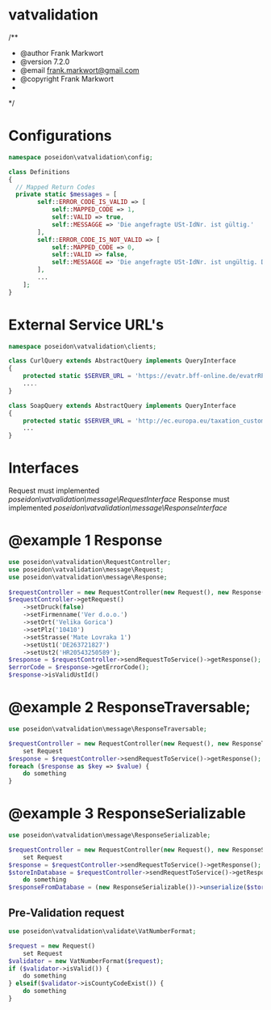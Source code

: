 # vatvalidation
/**
 * @author Frank Markwort
 * @version 7.2.0
 * @email frank.markwort@gmail.com
 * @copyright Frank Markwort
 * 
*/
# Configurations
```php
namespace poseidon\vatvalidation\config;

class Definitions
{
  // Mapped Return Codes
  private static $messages = [
        self::ERROR_CODE_IS_VALID => [
            self::MAPPED_CODE => 1,
            self::VALID => true, 
            self::MESSAGGE => 'Die angefragte USt-IdNr. ist gültig.'
        ],       
        self::ERROR_CODE_IS_NOT_VALID => [
            self::MAPPED_CODE => 0,
            self::VALID => false,
            self::MESSAGGE => 'Die angefragte USt-IdNr. ist ungültig. Die angefragte USt-IdNr.'
        ],
        ...
    ];
}
```
# External Service URL's
```php
namespace poseidon\vatvalidation\clients;

class CurlQuery extends AbstractQuery implements QueryInterface
{
    protected static $SERVER_URL = 'https://evatr.bff-online.de/evatrRPC?';
    ....
}

class SoapQuery extends AbstractQuery implements QueryInterface
{
    protected static $SERVER_URL = 'http://ec.europa.eu/taxation_customs/vies/checkVatService.wsdl';
    ...
}
```
# Interfaces
Request must implemented *poseidon\vatvalidation\message\RequestInterface*
Response must implemented *poseidon\vatvalidation\message\ResponseInterface*

# @example 1 Response
```php
use poseidon\vatvalidation\RequestController;
use poseidon\vatvalidation\message\Request;
use poseidon\vatvalidation\message\Response;
  
$requestController = new RequestController(new Request(), new Response()); 
$requestController->getRequest()
    ->setDruck(false)
    ->setFirmenname('Ver d.o.o.')
    ->setOrt('Velika Gorica')
    ->setPlz('10410')
    ->setStrasse('Mate Lovraka 1')
    ->setUst1('DE263721827')
    ->setUst2('HR20543250589');
$response = $requestController->sendRequestToService()->getResponse();     
$errorCode = $response->getErrorCode();
$response->isValidUstId()
```
# @example 2 ResponseTraversable;
```php
use poseidon\vatvalidation\message\ResponseTraversable;

$requestController = new RequestController(new Request(), new ResponseTraversable());
    set Request
$response = $requestController->sendRequestToService()->getResponse(); 
foreach ($response as $key => $value) {
    do something
}
```
# @example 3 ResponseSerializable
```php
use poseidon\vatvalidation\message\ResponseSerializable;

$requestController = new RequestController(new Request(), new ResponseSerializable()); 
    set Request 
$response = $requestController->sendRequestToService()->getResponse(); 
$storeInDatabase = $requestController->sendRequestToService()->getResponse()->serialize();
    do something
$responseFromDatabase = (new ResponseSerializable())->unserialize($storeInDatabase);
```
## Pre-Validation request
```php
use poseidon\vatvalidation\validate\VatNumberFormat;

$request = new Request()
    set Request
$validator = new VatNumberFormat($request);
if ($validator->isValid()) {
    do something
} elseif($validator->isCountyCodeExist()) {
    do something
}
